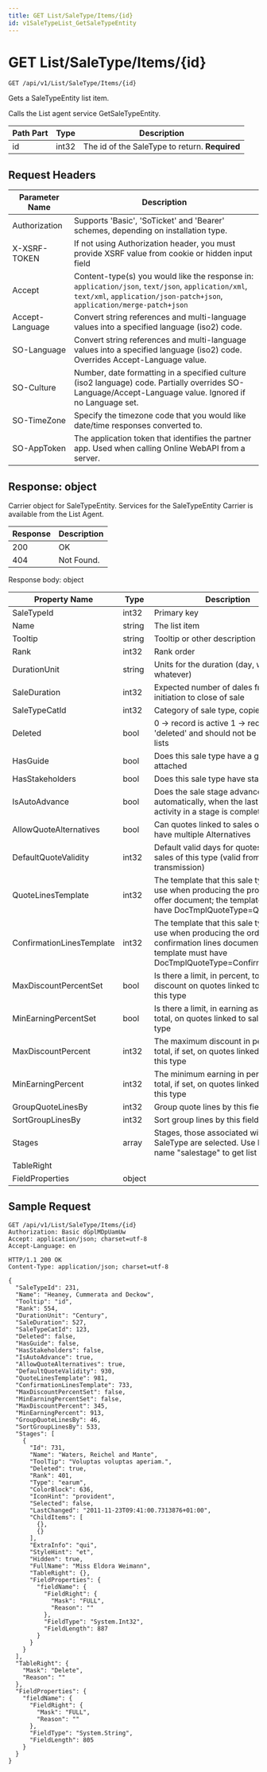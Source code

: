 ```yaml
---
title: GET List/SaleType/Items/{id}
id: v1SaleTypeList_GetSaleTypeEntity
---
```


# GET List/SaleType/Items/{id}

```http
GET /api/v1/List/SaleType/Items/{id}
```

Gets a SaleTypeEntity list item.

Calls the List agent service GetSaleTypeEntity.




| Path Part | Type | Description |
|-----------|------|-------------|
| id | int32 | The id of the SaleType to return. **Required** |



## Request Headers

| Parameter Name | Description |
|----------------|-------------|
| Authorization  | Supports 'Basic', 'SoTicket' and 'Bearer' schemes, depending on installation type. |
| X-XSRF-TOKEN   | If not using Authorization header, you must provide XSRF value from cookie or hidden input field |
| Accept         | Content-type(s) you would like the response in: `application/json`, `text/json`, `application/xml`, `text/xml`, `application/json-patch+json`, `application/merge-patch+json` |
| Accept-Language | Convert string references and multi-language values into a specified language (iso2) code. |
| SO-Language | Convert string references and multi-language values into a specified language (iso2) code. Overrides Accept-Language value. |
| SO-Culture | Number, date formatting in a specified culture (iso2 language) code. Partially overrides SO-Language/Accept-Language value. Ignored if no Language set. |
| SO-TimeZone | Specify the timezone code that you would like date/time responses converted to. |
| SO-AppToken | The application token that identifies the partner app. Used when calling Online WebAPI from a server. |


## Response: object

Carrier object for SaleTypeEntity.
Services for the SaleTypeEntity Carrier is available from the <see cref="T:SuperOffice.CRM.Services.IListAgent">List Agent</see>.

| Response | Description |
|----------------|-------------|
| 200 | OK |
| 404 | Not Found. |

Response body: object

| Property Name | Type |  Description |
|----------------|------|--------------|
| SaleTypeId | int32 | Primary key |
| Name | string | The list item |
| Tooltip | string | Tooltip or other description |
| Rank | int32 | Rank order |
| DurationUnit | string | Units for the duration (day, week, whatever) |
| SaleDuration | int32 | Expected number of dales from initiation to close of sale |
| SaleTypeCatId | int32 | Category of sale type, copied to sale |
| Deleted | bool | 0 -&gt; record is active 1 -&gt; record is 'deleted' and should not be shown in lists |
| HasGuide | bool | Does this sale type have a guide attached |
| HasStakeholders | bool | Does this sale type have stakeholders |
| IsAutoAdvance | bool | Does the sale stage advance automatically, when the last guided activity in a stage is completed? |
| AllowQuoteAlternatives | bool | Can quotes linked to sales of this type, have multiple Alternatives |
| DefaultQuoteValidity | int32 | Default valid days for quotes linked to sales of this type (valid from quote transmission) |
| QuoteLinesTemplate | int32 | The template that this sale type should use when producing the product lines offer document; the template must have DocTmplQuoteType=QuoteLines |
| ConfirmationLinesTemplate | int32 | The template that this sale type should use when producing the order confirmation lines document; the template must have DocTmplQuoteType=ConfirmationLines |
| MaxDiscountPercentSet | bool | Is there a limit, in percent, to the total discount on quotes linked to sales of this type |
| MinEarningPercentSet | bool | Is there a limit, in earning as percent of total, on quotes linked to sales of this type |
| MaxDiscountPercent | int32 | The maximum discount in percent of total, if set, on quotes linked to sales of this type |
| MinEarningPercent | int32 | The minimum earning in percent of total, if set, on quotes linked to sales of this type |
| GroupQuoteLinesBy | int32 | Group quote lines by this field |
| SortGroupLinesBy | int32 | Sort group lines by this field |
| Stages | array | Stages, those associated with this SaleType are selected.  <para>Use MDO List name "salestage" to get list items.</para> |
| TableRight |  |  |
| FieldProperties | object |  |

## Sample Request

```http!
GET /api/v1/List/SaleType/Items/{id}
Authorization: Basic dGplMDpUamUw
Accept: application/json; charset=utf-8
Accept-Language: en
```

```http_
HTTP/1.1 200 OK
Content-Type: application/json; charset=utf-8

{
  "SaleTypeId": 231,
  "Name": "Heaney, Cummerata and Deckow",
  "Tooltip": "id",
  "Rank": 554,
  "DurationUnit": "Century",
  "SaleDuration": 527,
  "SaleTypeCatId": 123,
  "Deleted": false,
  "HasGuide": false,
  "HasStakeholders": false,
  "IsAutoAdvance": true,
  "AllowQuoteAlternatives": true,
  "DefaultQuoteValidity": 930,
  "QuoteLinesTemplate": 981,
  "ConfirmationLinesTemplate": 733,
  "MaxDiscountPercentSet": false,
  "MinEarningPercentSet": false,
  "MaxDiscountPercent": 345,
  "MinEarningPercent": 913,
  "GroupQuoteLinesBy": 46,
  "SortGroupLinesBy": 533,
  "Stages": [
    {
      "Id": 731,
      "Name": "Waters, Reichel and Mante",
      "ToolTip": "Voluptas voluptas aperiam.",
      "Deleted": true,
      "Rank": 401,
      "Type": "earum",
      "ColorBlock": 636,
      "IconHint": "provident",
      "Selected": false,
      "LastChanged": "2011-11-23T09:41:00.7313876+01:00",
      "ChildItems": [
        {},
        {}
      ],
      "ExtraInfo": "qui",
      "StyleHint": "et",
      "Hidden": true,
      "FullName": "Miss Eldora Weimann",
      "TableRight": {},
      "FieldProperties": {
        "fieldName": {
          "FieldRight": {
            "Mask": "FULL",
            "Reason": ""
          },
          "FieldType": "System.Int32",
          "FieldLength": 887
        }
      }
    }
  ],
  "TableRight": {
    "Mask": "Delete",
    "Reason": ""
  },
  "FieldProperties": {
    "fieldName": {
      "FieldRight": {
        "Mask": "FULL",
        "Reason": ""
      },
      "FieldType": "System.String",
      "FieldLength": 805
    }
  }
}
```